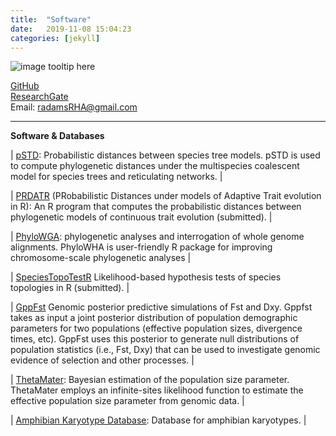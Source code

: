 ```yaml
---
title:  "Software"
date:   2019-11-08 15:04:23
categories: [jekyll]
---
```


![image tooltip here](images/Waterfall1.JPG)

[GitHub](https://github.com/radamsRHA )  
[ResearchGate](https://www.researchgate.net/profile/Richard_Adams34)  
Email: radamsRHA@gmail.com


------------------------------------------------------------------------------------------------------

__Software & Databases__


 | 
 [pSTD](https://github.com/radamsRHA/PSTDistanceR): Probabilistic distances between species tree models. pSTD is used to compute phylogenetic distances under the multispecies coalescent model for species trees and reticulating networks. |
 
 | 
 [PRDATR](https://github.com/radamsRHA/PRDATR) (PRobabilistic Distances under models of Adaptive Trait evolution in R): An R program that computes the probabilistic distances between phylogenetic models of continuous trait evolution (submitted). |

 | 
 [PhyloWGA](https://github.com/radamsRHA/PhyloWGA): phylogenetic analyses and interrogation of whole genome alignments. PhyloWHA is user-friendly R package for improving chromosome-scale phylogenetic analyses |
 
 | 
 [SpeciesTopoTestR](https://github.com/radamsRHA/SpeciesTopoTestR) Likelihood-based hypothesis tests of species topologies in R (submitted). |


 | 
 [GppFst](https://github.com/radamsRHA/GppFst) Genomic posterior predictive simulations of Fst and Dxy. Gppfst takes as input a joint posterior distribution of population demographic parameters for two populations (effective population sizes, divergence times, etc). GppFst uses this posterior to generate null distributions of population statistics (i.e., Fst, Dxy) that can be used to investigate genomic evidence of selection and other processes.  |
 
 | 
 [ThetaMater](https://github.com/radamsRHA/ThetaMater): Bayesian estimation of the population size parameter. ThetaMater employs an infinite-sites likelihood function to estimate the effective population size parameter from genomic data. |

 | 
 [Amphibian Karyotype Database](https://evobir.shinyapps.io/AmphibianDB/): Database for amphibian karyotypes. | 



